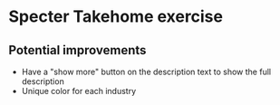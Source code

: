 # Specter Takehome exercise

## Potential improvements

- Have a "show more" button on the description text to show the full description
- Unique color for each industry
